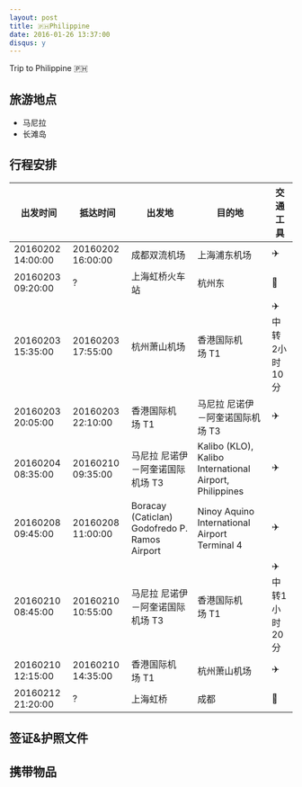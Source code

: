 ```yaml
---
layout: post
title: 🇵🇭Philippine
date: 2016-01-26 13:37:00
disqus: y
---
```


Trip to Philippine 🇵🇭

## 旅游地点
- 马尼拉
- 长滩岛

## 行程安排
| 出发时间  |  抵达时间  |出发地 | 目的地  | 交通工具  | 
| --- |  --- |  --- |  --- |  --- |  
| 20160202 14:00:00 | 20160202 16:00:00|  成都双流机场  | 上海浦东机场  |  ✈️  |
| 20160203 09:20:00 | ? |  上海虹桥火车站  | 杭州东  |  🚄  | 
| 20160203 15:35:00 | 20160203 17:55:00 | 杭州萧山机场 | 香港国际机场 T1 | ✈️  中转 2小时10分 |
| 20160203 20:05:00 | 20160203 22:10:00|  香港国际机场 T1  | 马尼拉 尼诺伊－阿奎诺国际机场 T3  |  ✈️  | 
| 20160204 08:35:00 | 20160210 09:35:00|  马尼拉 尼诺伊－阿奎诺国际机场 T3 | Kalibo (KLO), Kalibo International Airport, Philippines | ✈️ |
| 20160208 09:45:00 | 20160208 11:00:00 |  Boracay (Caticlan) Godofredo P. Ramos Airport | Ninoy Aquino International Airport Terminal 4  |  ✈️ | 
| 20160210 08:45:00 | 20160210 10:55:00|  马尼拉 尼诺伊－阿奎诺国际机场 T3  | 香港国际机场 T1  |  ✈️ 中转1小时20分 |
| 20160210 12:15:00 | 20160210 14:35:00|  香港国际机场 T1  | 杭州萧山机场  |  ✈️  | 
| 20160212 21:20:00 | ? |  上海虹桥  | 成都  |  🚄  | 


## 签证&护照文件

## 携带物品